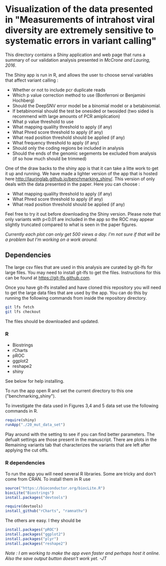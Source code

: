 # Visualization of the data presented in "Measurements of intrahost viral diversity are extremely sensitive to systematic errors in variant calling"

This directory contains a Shiny application and web page that runs a summary of our validation analysis presented in *McCrone and Lauring, 2016*. 

The Shiny app is run in R, and allows the user to choose serval variables that affect variant calling :
* Whether or not to include pcr duplicate reads
* Which p value correction method to use (Bonferroni or Benjamini Hochberg)
* Should the DeepSNV error model be a binomial model or a betabinomial.
* If betabinomial should the test be onesided or twosided (two sided is recommend with large amounts of PCR amiplication) 
* What p value threshold to use
* What mapping qualilty threshold to apply (if any)
* What Phred score threshold to apply (if any)
* What read position threshold should be applied (if any)
* What frequency threshold to apply (if any)
* Should only the coding regions be included in analysis
* Should the ends of the genomic segements be excluded from analysis (if so how much should be trimmed)



One of the draw backs to the shiny app is that it can take a litte work to get it up and running. We have made a lighter version of the app that is hosted here http://lauringlab.github.io/benchmarking_shiny/. This version of only deals with the data presented in the paper. 
Here you can choose : 
* What mapping qualilty threshold to apply (if any)
* What Phred score threshold to apply (if any)
* What read position threshold should be applied (if any)

Feel free to try it out before downloading the Shiny version.  Please note that only variants with p<0.01 are included in the app so the ROC may appear slightly truncated compared to what is seen in the paper figures.

*Currently each plot can only get 500 views a day. I'm not sure if that will be a problem but I'm working on a work around.*

## Dependencies 
The large csv files that are used in this analysis are curated by git-lfs for large files. You may need to install git-lfs to get the files. Instructions for this can be found at https://git-lfs.github.com.

Once you have git-lfs installed and have cloned this repository you will need to get the large data files that are used by the app. You can do this by running the following commands from inside the repository directory.

```bash
git lfs fetch
git lfs checkout 
```
The files should be downloaded and updated.

### R
* Biostrings
* rCharts
* pROC
* ggplot2
* reshape2
* shiny

See below for help installing.

To run the app open R and set the current directory to this one ("benchmarking_shiny").

To investigate the data used in Figures 3,4 and 5 data set use the following commands in R.
```R
require(shiny)
runApp("./20_mut_data_set")
```


Play around with the setting to see if you can find better parameters. The defualt settings are those present in the manuscript. There are plots in the Remaining variants tab that characterizes the variants that are left after applying the cut offs.


### R dependencies
To run the app you will need several R libraries.  Some are tricky and don't come from CRAN. To install them in R use

```R
source("https://bioconductor.org/biocLite.R")
biocLite("Biostrings")
install.packages("devtools")

require(devtools)
install_github("rCharts", "ramnathv")

```
The others are easy.  I they should be 

```R
install.packages("pROC")
install.packages("ggplot2")
install.packages("plyr")
install.packages("reshape2")
```
*Note : I am working to make the app even faster and perhaps host it online. Also the save output button doesn't work yet. -JT*
